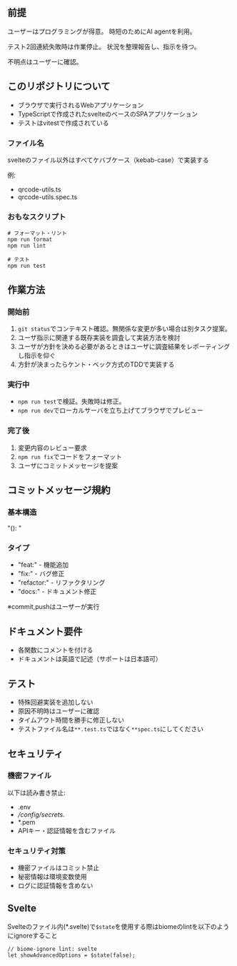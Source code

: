 ## 前提
ユーザーはプログラミングが得意。
時短のためにAI agentを利用。

テスト2回連続失敗時は作業停止。
状況を整理報告し、指示を待つ。

不明点はユーザーに確認。

## このリポジトリについて

- ブラウザで実行されるWebアプリケーション
- TypeScriptで作成されたsvelteのベースのSPAアプリケーション
- テストはvitestで作成されている

### ファイル名

svelteのファイル以外はすべてケバブケース（kebab-case）で実装する

例: 
- qrcode-utils.ts
- qrcode-utils.spec.ts

### おもなスクリプト

```
# フォーマット・リント
npm run format
npm run lint

# テスト
npm run test
```

## 作業方法

### 開始前
1. `git status`でコンテキスト確認。無関係な変更が多い場合は別タスク提案。
2. ユーザ指示に関連する既存実装を調査して実装方法を検討
3. ユーザが方針を決める必要があるときはユーザに調査結果をレポーティングし指示を仰ぐ
4. 方針が決まったらケント・ベック方式のTDDで実装する

### 実行中
- `npm run test`で検証。失敗時は修正。
- `npm run dev`でローカルサーバを立ち上げてブラウザでプレビュー

### 完了後
1. 変更内容のレビュー要求
2. `npm run fix`でコードをフォーマット
3. ユーザにコミットメッセージを提案

## コミットメッセージ規約

### 基本構造
"<type>(<scope>): <subject>"

<body>

<footer>

### タイプ
- "feat:" - 機能追加
- "fix:" - バグ修正
- "refactor:" - リファクタリング
- "docs:" - ドキュメント修正

※commit,pushはユーザーが実行

## ドキュメント要件
- 各関数にコメントを付ける
- ドキュメントは英語で記述（サポートは日本語可）

## テスト
- 特殊回避実装を追加しない
- 原因不明時はユーザーに確認
- タイムアウト時間を勝手に修正しない
- テストファイル名は`**.test.ts`ではなく`**spec.ts`にしてください

## セキュリティ

### 機密ファイル
以下は読み書き禁止:
- .env
- */config/secrets.*
- *.pem
- APIキー・認証情報を含むファイル

### セキュリティ対策
- 機密ファイルはコミット禁止
- 秘密情報は環境変数使用
- ログに認証情報を含めない

## Svelte

Svelteのファイル内(*.svelte)で`$state`を使用する際はbiomeのlintを以下のようにignoreすること

```
// biome-ignore lint: svelte
let showAdvancedOptions = $state(false);
```

